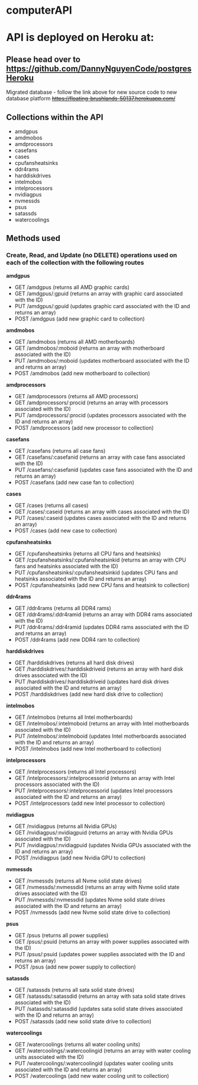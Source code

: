 # computerAPI

# API is deployed on Heroku at:

## Please head over to https://github.com/DannyNguyenCode/postgresHeroku

Migrated database - follow the link above for new source code to new database platform
~~https://floating-brushlands-50137.herokuapp.com/~~

## Collections within the API

- amdgpus
- amdmobos
- amdprocessors
- casefans
- cases
- cpufansheatsinks
- ddr4rams
- harddiskdrives
- intelmobos
- intelprocessors
- nvidiagpus
- nvmessds
- psus
- satassds
- watercoolings

## Methods used

### Create, Read, and Update (no DELETE) operations used on each of the collection with the following routes

**amdgpus**

- GET /amdgpus (returns all AMD graphic cards)
- GET /amdgpus/:gpuid (returns an array with graphic card associated with the ID)
- PUT /amdgpus/:gpuid (updates graphic card associated with the ID and returns an array)
- POST /amdgpus (add new graphic card to collection)

**amdmobos**

- GET /amdmobos (returns all AMD motherboards)
- GET /amdmobos/:moboid (returns an array with motherboard associated with the ID)
- PUT /amdmobos/:moboid (updates motherboard associated with the ID and returns an array)
- POST /amdmobos (add new motherboard to collection)

**amdprocessors**

- GET /amdprocessors (returns all AMD processors)
- GET /amdprocessors/:procid (returns an array with processors associated with the ID)
- PUT /amdprocessors/:procid (updates processors associated with the ID and returns an array)
- POST /amdprocessors (add new processor to collection)

**casefans**

- GET /casefans (returns all case fans)
- GET /casefans/:casefanid (returns an array with case fans associated with the ID)
- PUT /casefans/:casefanid (updates case fans associated with the ID and returns an array)
- POST /casefans (add new case fan to collection)

**cases**

- GET /cases (returns all cases)
- GET /cases/:caseid (returns an array with cases associated with the ID)
- PUT /cases/:caseid (updates cases associated with the ID and returns an array)
- POST /cases (add new case to collection)

**cpufansheatsinks**

- GET /cpufansheatsinks (returns all CPU fans and heatsinks)
- GET /cpufansheatsinks/:cpufansheatsinkid (returns an array with CPU fans and heatsinks associated with the ID)
- PUT /cpufansheatsinks/:cpufansheatsinkid (updates CPU fans and heatsinks associated with the ID and returns an array)
- POST /cpufansheatsinks (add new CPU fans and heatsink to collection)

**ddr4rams**

- GET /ddr4rams (returns all DDR4 rams)
- GET /ddr4rams/:ddr4ramid (returns an array with DDR4 rams associated with the ID)
- PUT /ddr4rams/:ddr4ramid (updates DDR4 rams associated with the ID and returns an array)
- POST /ddr4rams (add new DDR4 ram to collection)

**harddiskdrives**

- GET /harddiskdrives (returns all hard disk drives)
- GET /harddiskdrives/:harddiskdriveid (returns an array with hard disk drives associated with the ID)
- PUT /harddiskdrives/:harddiskdriveid (updates hard disk drives associated with the ID and returns an array)
- POST /harddiskdrives (add new hard disk drive to collection)

**intelmobos**

- GET /intelmobos (returns all Intel motherboards)
- GET /intelmobos/:intelmoboid (returns an array with Intel motherboards associated with the ID)
- PUT /intelmobos/:intelmoboid (updates Intel motherboards associated with the ID and returns an array)
- POST /intelmobos (add new Intel motherboard to collection)

**intelprocessors**

- GET /intelprocessors (returns all Intel processors)
- GET /intelprocessors/:intelprocessorid (returns an array with Intel processors associated with the ID)
- PUT /intelprocessors/:intelprocessorid (updates Intel processors associated with the ID and returns an array)
- POST /intelprocessors (add new Intel processor to collection)

**nvidiagpus**

- GET /nvidiagpus (returns all Nvidia GPUs)
- GET /nvidiagpus/:nvidiagpuid (returns an array with Nvidia GPUs associated with the ID)
- PUT /nvidiagpus/:nvidiagpuid (updates Nvidia GPUs associated with the ID and returns an array)
- POST /nvidiagpus (add new Nvidia GPU to collection)

**nvmessds**

- GET /nvmessds (returns all Nvme solid state drives)
- GET /nvmessds/:nvmessdid (returns an array with Nvme solid state drives associated with the ID)
- PUT /nvmessds/:nvmessdid (updates Nvme solid state drives associated with the ID and returns an array)
- POST /nvmessds (add new Nvme solid state drive to collection)

**psus**

- GET /psus (returns all power supplies)
- GET /psus/:psuid (returns an array with power supplies associated with the ID)
- PUT /psus/:psuid (updates power supplies associated with the ID and returns an array)
- POST /psus (add new power supply to collection)

**satassds**

- GET /satassds (returns all sata solid state drives)
- GET /satassds/:satassdid (returns an array with sata solid state drives associated with the ID)
- PUT /satassds/:satassdid (updates sata solid state drives associated with the ID and returns an array)
- POST /satassds (add new solid state drive to collection)

**watercoolings**

- GET /watercoolings (returns all water cooling units)
- GET /watercoolings/:watercoolingid (returns an array with water cooling units associated with the ID)
- PUT /watercoolings/:watercoolingid (updates water cooling units associated with the ID and returns an array)
- POST /watercoolings (add new water cooling unit to collection)
